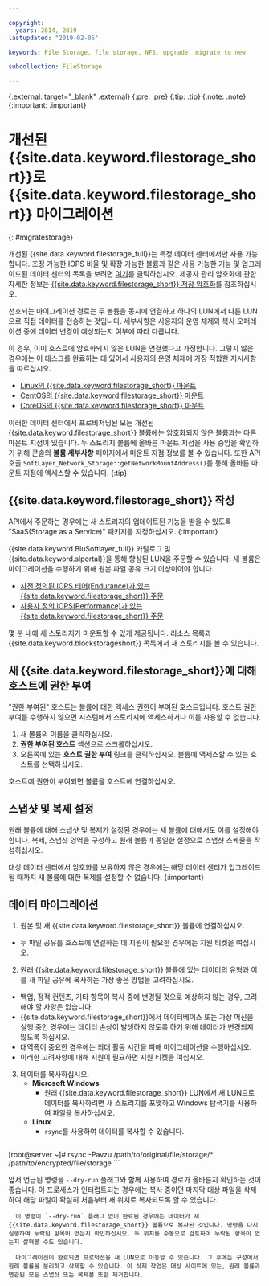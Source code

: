 ```yaml
---

copyright:
  years: 2014, 2019
lastupdated: "2019-02-05"

keywords: File Storage, file storage, NFS, upgrade, migrate to new

subcollection: FileStorage

---
```

{:external: target="_blank" .external}
{:pre: .pre}
{:tip: .tip}
{:note: .note}
{:important: .important}

# 개선된 {{site.data.keyword.filestorage_short}}로 {{site.data.keyword.filestorage_short}} 마이그레이션
{: #migratestorage}

개선된 {{site.data.keyword.filestorage_full}}는 특정 데이터 센터에서만 사용 가능합니다. 조정 가능한 IOPS 비율 및 확장 가능한 볼륨과 같은 사용 가능한 기능 및 업그레이드된 데이터 센터의 목록을 보려면 [여기](/docs/infrastructure/FileStorage?topic=FileStorage-news)를 클릭하십시오. 제공자 관리 암호화에 관한 자세한 정보는 [{{site.data.keyword.filestorage_short}} 저장 암호화](/docs/infrastructure/FileStorage?topic=FileStorage-encryption)를 참조하십시오.

선호되는 마이그레이션 경로는 두 볼륨을 동시에 연결하고 하나의 LUN에서 다른 LUN으로 직접 데이터를 전송하는 것입니다. 세부사항은 사용자의 운영 체제와 복사 오퍼레이션 중에 데이터 변경이 예상되는지 여부에 따라 다릅니다.

이 경우, 이미 호스트에 암호화되지 않은 LUN을 연결했다고 가정합니다. 그렇지 않은 경우에는 이 태스크를 완료하는 데 있어서 사용자의 운영 체제에 가장 적합한 지시사항을 따르십시오.

- [Linux의 {{site.data.keyword.filestorage_short}} 마운트](/docs/infrastructure/FileStorage?topic=FileStorage-mountingLinux)
- [CentOS의 {{site.data.keyword.filestorage_short}} 마운트](/docs/infrastructure/FileStorage?topic=FileStorage-mountingCentOS)
- [CoreOS의 {{site.data.keyword.filestorage_short}} 마운트](/docs/infrastructure/FileStorage?topic=FileStorage-mountingCoreOS)

이러한 데이터 센터에서 프로비저닝된 모든 개선된 {{site.data.keyword.filestorage_short}} 볼륨에는 암호화되지 않은 볼륨과는 다른 마운트 지점이 있습니다. 두 스토리지 볼륨에 올바른 마운트 지점을 사용 중임을 확인하기 위해 콘솔의 **볼륨 세부사항** 페이지에서 마운트 지점 정보를 볼 수 있습니다. 또한 API 호출 `SoftLayer_Network_Storage::getNetworkMountAddress()`를 통해 올바른 마운트 지점에 액세스할 수 있습니다.
{:tip}


## {{site.data.keyword.filestorage_short}} 작성

API에서 주문하는 경우에는 새 스토리지의 업데이트된 기능을 받을 수 있도록 "SaaS(Storage as a Service)" 패키지를 지정하십시오.
{:important}

{{site.data.keyword.BluSoftlayer_full}} 카탈로그 및 {{site.data.keyword.slportal}}을 통해 향상된 LUN을 주문할 수 있습니다. 새 볼륨은 마이그레이션을 수행하기 위해 원본 파일 공유 크기 이상이어야 합니다.

- [사전 정의된 IOPS 티어(Endurance)가 있는 {{site.data.keyword.filestorage_short}} 주문](/docs/infrastructure/FileStorage?topic=FileStorage-orderingConsole#endurance)
- [사용자 정의 IOPS(Performance)가 있는 {{site.data.keyword.filestorage_short}} 주문](/docs/infrastructure/FileStorage?topic=FileStorage-orderingConsole#performance)

몇 분 내에 새 스토리지가 마운트할 수 있게 제공됩니다. 리소스 목록과 {{site.data.keyword.blockstorageshort}} 목록에서 새 스토리지를 볼 수 있습니다.


## 새 {{site.data.keyword.filestorage_short}}에 대해 호스트에 권한 부여

"권한 부여된" 호스트는 볼륨에 대한 액세스 권한이 부여된 호스트입니다. 호스트 권한 부여를 수행하지 않으면 시스템에서 스토리지에 액세스하거나 이를 사용할 수 없습니다.

1. 새 볼륨의 이름을 클릭하십시오.
2. **권한 부여된 호스트** 섹션으로 스크롤하십시오.
3. 오른쪽에 있는 **호스트 권한 부여** 링크를 클릭하십시오. 볼륨에 액세스할 수 있는 호스트를 선택하십시오.

호스트에 권한이 부여되면 볼륨을 호스트에 연결하십시오.


## 스냅샷 및 복제 설정

원래 볼륨에 대해 스냅샷 및 복제가 설정된 경우에는 새 볼륨에 대해서도 이를 설정해야 합니다. 복제, 스냅샷 영역을 구성하고 원래 볼륨과 동일한 설정으로 스냅샷 스케줄을 작성하십시오.

대상 데이터 센터에서 암호화를 보유하지 않은 경우에는 해당 데이터 센터가 업그레이드될 때까지 새 볼륨에 대한 복제를 설정할 수 없습니다.
{:important}


## 데이터 마이그레이션

1. 원본 및 새 {{site.data.keyword.filestorage_short}} 볼륨에 연결하십시오.
  - 두 파일 공유를 호스트에 연결하는 데 지원이 필요한 경우에는 지원 티켓을 여십시오.

2. 원래 {{site.data.keyword.filestorage_short}} 볼륨에 있는 데이터의 유형과 이를 새 파일 공유에 복사하는 가장 좋은 방법을 고려하십시오.
  - 백업, 정적 컨텐츠, 기타 항목이 복사 중에 변경될 것으로 예상하지 않는 경우, 고려해야 할 사항은 없습니다.
  - {{site.data.keyword.filestorage_short}}에서 데이터베이스 또는 가상 머신을 실행 중인 경우에는 데이터 손상이 발생하지 않도록 하기 위해 데이터가 변경되지 않도록 하십시오.
  - 대역폭이 중요한 경우에는 최대 활동 시간을 피해 마이그레이션을 수행하십시오.
  - 이러한 고려사항에 대해 지원이 필요하면 지원 티켓을 여십시오.

3. 데이터를 복사하십시오.
   - **Microsoft Windows**
     - 원래 {{site.data.keyword.filestorage_short}} LUN에서 새 LUN으로 데이터를 복사하려면 새 스토리지를 포맷하고 Windows 탐색기를 사용하여 파일을 복사하십시오.
   - **Linux**
     - `rsync`를 사용하여 데이터를 복사할 수 있습니다.
       ```
[root@server ~]# rsync -Pavzu /path/to/original/file/storage/* /path/to/encrypted/file/storage
       ```

   앞서 언급된 명령을 `--dry-run` 플래그와 함께 사용하여 경로가 올바른지 확인하는 것이 좋습니다. 이 프로세스가 인터럽트되는 경우에는 복사 중이던 마지막 대상 파일을 삭제하여 해당 파일이 확실히 처음부터 새 위치로 복사되도록 할 수 있습니다.

      이 명령이 `--dry-run` 플래그 없이 완료된 경우에는 데이터가 새 {{site.data.keyword.filestorage_short}} 볼륨으로 복사된 것입니다. 명령을 다시 실행하여 누락된 항목이 없는지 확인하십시오. 두 위치를 수동으로 검토하여 누락된 항목이 없는지 살펴볼 수도 있습니다.

      마이그레이션이 완료되면 프로덕션을 새 LUN으로 이동할 수 있습니다. 그 후에는 구성에서 원래 볼륨을 분리하고 삭제할 수 있습니다. 이 삭제 작업은 대상 사이트에 있는, 원래 볼륨과 연관된 모든 스냅샷 또는 복제본 또한 제거합니다.
